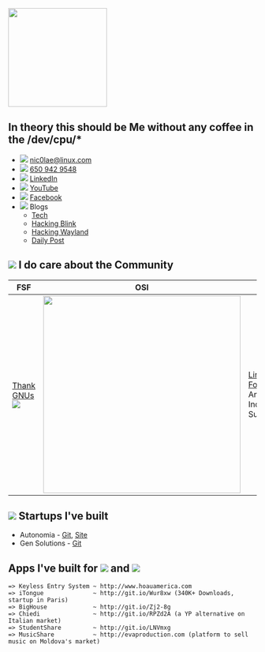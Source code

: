   
<img src="https://github.com/nic0lae/resume/releases/download/staticpics/profilepic.jpg" width="200px" />

## In theory this should be Me without any coffee in the /dev/cpu/*
- ![](https://storage.googleapis.com/material-icons/external-assets/v4/icons/svg/ic_email_black_24px.svg) <a href="mailto:nic0lae@linux.com">nic0lae@linux.com</a>
- ![](https://storage.googleapis.com/material-icons/external-assets/v4/icons/svg/ic_phone_black_24px.svg) <a href="tel:+16509429548">650 942 9548</a>
- ![](https://storage.googleapis.com/material-icons/external-assets/v4/icons/svg/ic_people_black_24px.svg) [LinkedIn](https://www.linkedin.com/in/nic0lae "LinkedIn")
- ![](https://storage.googleapis.com/material-icons/external-assets/v4/icons/svg/ic_videocam_black_24px.svg) [YouTube](https://www.youtube.com/channel/UCe-6hpCmxECeU3v80VHSwow "YouTube")
- ![](https://storage.googleapis.com/material-icons/external-assets/v4/icons/svg/ic_mood_black_24px.svg) [Facebook](https://facebook.com/nic0lae "Facebook")
- ![](https://storage.googleapis.com/material-icons/external-assets/v4/icons/svg/ic_rss_feed_black_24px.svg) Blogs
    - [Tech](https://nic0lae.github.io "Tech")
    - [Hacking Blink](https://rockblink.blogspot.com "Hacking Blink")
    - [Hacking Wayland](http://rockwayland.blogspot.com "Hacking Wayland")
    - [Daily Post](http://dailygpost.blogspot.com "Daily Post")



## ![](https://storage.googleapis.com/material-icons/external-assets/v4/icons/svg/ic_forum_black_24px.svg) I do care about the Community
 FSF    | OSI    | Linux | KDE
--------|--------|--------|--------
[Thank GNUs](https://www.gnu.org/thankgnus/2017supporters.html "Thank GNUs") <img src="https://static.fsf.org/nosvn/associate/crm/1080099.png" /> | <img src="https://github.com/nic0lae/resume/releases/download/staticpics/osimember.png" width="400px" /> | [Linux Foundation](https://www.linuxfoundation.org "Linux Foundation") Annual Individual Supporter | [KDE Community](https://relate.kde.org/civicrm/profile?gid=18&search=0 "KDE Community") Annual Supporting Member



## ![](https://storage.googleapis.com/material-icons/external-assets/v4/icons/svg/ic_work_black_24px.svg) Startups I've built
- Autonomia - [Git](https://github.com/Autonomia "Git"), [Site](http://autonomia.io "Site")
- Gen Solutions - [Git](https://github.com/nic0lae?tab=repositories&q=GenSolutions "Gen Solutions")


## Apps I've built for ![](https://storage.googleapis.com/material-icons/external-assets/v4/icons/svg/ic_android_black_24px.svg) and ![](https://materialdesignicons.com/api/download/icon/svg/2829275C-A01C-42CD-A195-447629791D04) 
```text
=> Keyless Entry System ~ http://www.hoauamerica.com
=> iTongue              ~ http://git.io/Wur8xw (340K+ Downloads, startup in Paris)
=> BigHouse             ~ http://git.io/Zj2-8g
=> Chiedi               ~ http://git.io/RPZd2A (a YP alternative on Italian market)
=> StudentShare         ~ http://git.io/LNVmxg
=> MusicShare           ~ http://evaproduction.com (platform to sell music on Moldova's market)
```